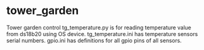 # tower_garden
Tower garden control
tg_temperature.py
is for reading temperature value from ds18b20 using OS device.
tg_temperature.ini has temperature sensors serial numbers.
gpio.ini has definitions for all gpio pins of all sensors.


